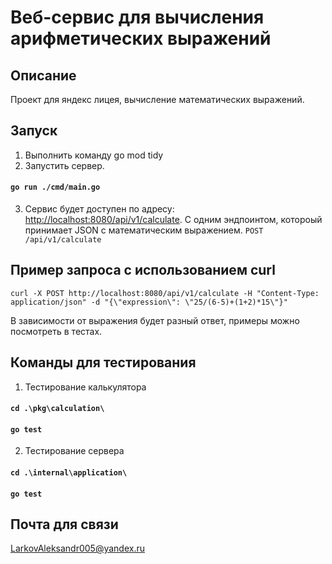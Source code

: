 

# Веб-сервис для вычисления арифметических выражений

## Описание
Проект для яндекс лицея, вычисление математических выражений.

## Запуск
1. Выполнить команду go mod tidy
2. Запустить сервер.
#### `go run ./cmd/main.go `
3. Сервис будет доступен по адресу: [http://localhost:8080/api/v1/calculate](http://localhost:8080/api/v1/calculate). 
С одним эндпоинтом, котороый принимает JSON с математическим выражением. `POST /api/v1/calculate`

## Пример запроса с использованием curl
`curl -X POST http://localhost:8080/api/v1/calculate -H "Content-Type: application/json" -d "{\"expression\": \"25/(6-5)+(1+2)*15\"}"`

В зависимости от выражения будет разный ответ, примеры можно посмотреть в тестах.
## Команды для тестирования
1. Тестирование калькулятора
#### `cd .\pkg\calculation\`
#### `go test`
2. Тестирование сервера
#### `cd .\internal\application\`
#### `go test`
## Почта для связи
LarkovAleksandr005@yandex.ru
